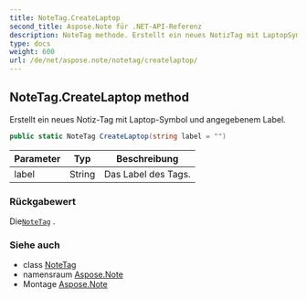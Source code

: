 ```yaml
---
title: NoteTag.CreateLaptop
second_title: Aspose.Note für .NET-API-Referenz
description: NoteTag methode. Erstellt ein neues NotizTag mit LaptopSymbol und angegebenem Label.
type: docs
weight: 600
url: /de/net/aspose.note/notetag/createlaptop/
---
```

## NoteTag.CreateLaptop method

Erstellt ein neues Notiz-Tag mit Laptop-Symbol und angegebenem Label.

```csharp
public static NoteTag CreateLaptop(string label = "")
```

| Parameter | Typ | Beschreibung |
| --- | --- | --- |
| label | String | Das Label des Tags. |

### Rückgabewert

Die[`NoteTag`](../) .

### Siehe auch

* class [NoteTag](../)
* namensraum [Aspose.Note](../../notetag/)
* Montage [Aspose.Note](../../../)


